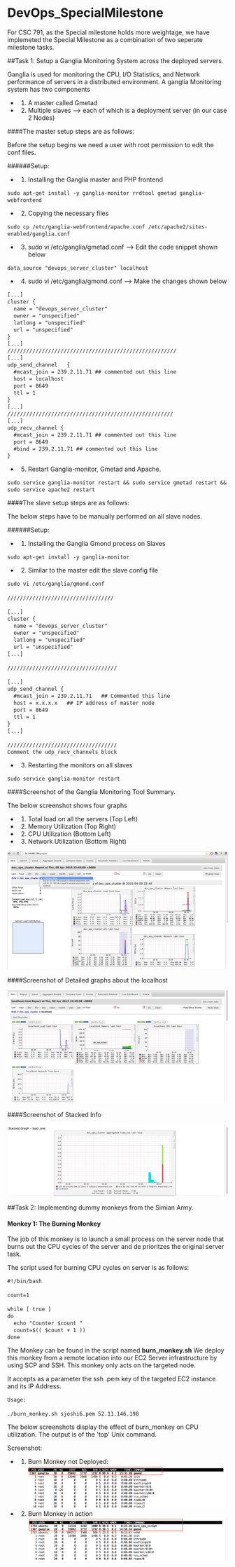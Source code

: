# DevOps_SpecialMilestone

For CSC 791, as the Special milestone holds more weightage, we have implemeted
the Special Milestone as a combination of two seperate milestone tasks.

##Task 1: Setup a Ganglia Monitoring System across the deployed servers.

Ganglia is used for monitoring the CPU, I/O Statistics, and Network performance of servers in a distributed environment.
A ganglia Monitoring system has two components 
- 1. A master called Gmetad
- 2. Multiple slaves --> each of which is a deployment server (in our case 2 Nodes)

####The master setup steps are as follows:

Before the setup begins we need a user with root permission to edit the conf files.

######Setup:

- 1. Installing the Ganglia master and PHP frontend 
```
sudo apt-get install -y ganglia-monitor rrdtool gmetad ganglia-webfrontend
```
- 2. Copying the necessary files 
```
sudo cp /etc/ganglia-webfrontend/apache.conf /etc/apache2/sites-enabled/ganglia.conf
```
- 3. sudo vi /etc/ganglia/gmetad.conf    --> Edit the code snippet shown below
```
data_source "devops_server_cluster" localhost
```

- 4. sudo vi /etc/ganglia/gmond.conf     --> Make the changes shown below
```
[...]
cluster {
  name = "devops_server_cluster" 
  owner = "unspecified"
  latlong = "unspecified"
  url = "unspecified"
}
[...]
//////////////////////////////////////////////////////
[...]
udp_send_channel   {
  #mcast_join = 239.2.11.71 ## commented out this line
  host = localhost
  port = 8649
  ttl = 1
}
[...]
/////////////////////////////////////////////////////
[...]
udp_recv_channel {
  #mcast_join = 239.2.11.71 ## commented out this line
  port = 8649
  #bind = 239.2.11.71 ## commented out this line
}
```
- 5. Restart Ganglia-monitor, Gmetad and Apache.
```
sudo service ganglia-monitor restart && sudo service gmetad restart && sudo service apache2 restart
```
####The slave setup steps are as follows:

The below steps have to be manually performed on all slave nodes.

######Setup:

- 1. Installing the Ganglia Gmond process on Slaves
```
sudo apt-get install -y ganglia-monitor
```
- 2. Similar to the master edit the slave config file
```
sudo vi /etc/ganglia/gmond.conf

//////////////////////////////////

[...]
cluster {
  name = "devops_server_cluster"
  owner = "unspecified"
  latlong = "unspecified"
  url = "unspecified"
[...]

///////////////////////////////////

[...]
udp_send_channel {
  #mcast_join = 239.2.11.71   ## Commented this line
  host = x.x.x.x   ## IP address of master node
  port = 8649
  ttl = 1
}
[...]

///////////////////////////////////
Comment the udp_recv_channels block
```

- 3. Restarting the monitors on all slaves
```
sudo service ganglia-monitor restart
```

####Screenshot of the Ganglia Monitoring Tool Summary.

The below screenshot shows four graphs
- 1. Total load on all the servers (Top Left)
- 2. Memory Utilization (Top Right)
- 2. CPU Utilization (Bottom Left)
- 3. Network Utilization (Bottom Right)

![ScreenShot](devops_server_cluster.png)

####Screenshot of Detailed graphs about the localhost

![ScreenShot](localhost.png)

####Screenshot of Stacked Info

![ScreenShot](stackedinfo.png)

##Task 2: Implementing dummy monkeys from the Simian Army.

#### Monkey 1: The Burning Monkey

The job of this monkey is to launch a small process on the server node that burns out the CPU cycles of the server and de prioritzes the original server task.

The script used for burning CPU cycles on server is as follows:
```
#!/bin/bash

count=1

while [ true ]
do
  echo "Counter $count "
  count=$(( $count + 1 ))
done
```
The Monkey can be found in the script named **burn_monkey.sh**
We deploy this monkey from a remote location into our EC2 Server infrastructure by using SCP and SSH.
This monkey only acts on the targeted node.

It accepts as a parameter the ssh .pem key of the targeted EC2 instance and its IP Address.

```
Usage:

./burn_monkey.sh sjoshi6.pem 52.11.146.198
```
The below screenshots display the effect of burn_monkey on CPU utilization. The output is of the 'top' Unix command.

Screenshot:
- 1. Burn Monkey not Deployed:
![ScreenShot](no_burn_2.png)

- 2. Burn Monkey in action
![ScreenShot](Output_of_the_top_command_2.png)
